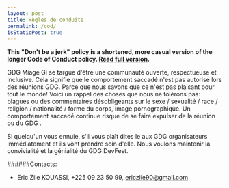 ```yaml
---
layout: post
title: Règles de conduite
permalink: /cod/
isStaticPost: true
---
```


__This "Don't be a jerk" policy is a shortened, more casual version of the longer Code of Conduct policy. [Read full version](http://meta.wikimedia.org/wiki/Don%27t_be_a_dick).__

GDG Miage Gi se targue d'être une communauté ouverte, respectueuse et inclusive. Cela signifie que le comportement saccadé n'est pas autorisé lors des réunions GDG. Parce que nous savons que ce n'est pas plaisant pour tout le monde! Voici un rappel des choses que nous ne tolérons pas: blagues ou des commentaires désobligeants sur le sexe / sexualité / race / religion / nationalité / forme du corps, image pornographique. Un comportement saccadé continue risque de se faire expulser de la réunion ou du GDG .

Si quelqu'un vous ennuie, s'il vous plaît dites le aux GDG organisateurs immédiatement et ils vont prendre soin d'elle. Nous voulons maintenir la convivialité et la génialité du GDG DevFest. 

######Contacts:

- Eric Zile KOUASSI, +225 09 23 50 99, [ericzile90@gmail.com](mailto:ericzile90@gmail.com)

<img class="img-responsive feature-image" src="{{ site.baseurl }}/img/posts/cod.jpg" style="display:none">